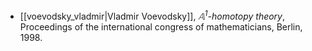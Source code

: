 - [[voevodsky_vladmir|Vladmir Voevodsky]], *$\mathbb{A}^1$-homotopy theory*, Proceedings of the international congress of mathematicians, Berlin, 1998.